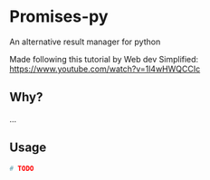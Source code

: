 # Promises-py

An alternative result manager for python

Made following this tutorial by Web dev Simplified:
https://www.youtube.com/watch?v=1l4wHWQCCIc

## Why?

...

## Usage

```python
# TODO
```
